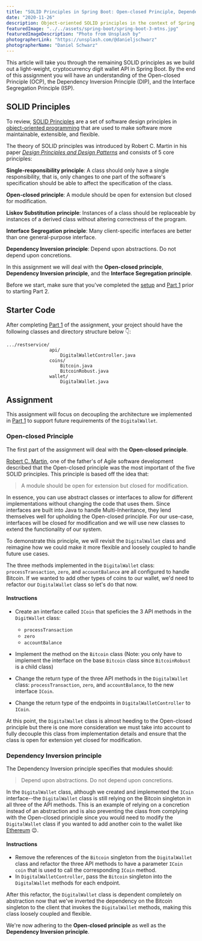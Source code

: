 ```yaml
---
title: "SOLID Principles in Spring Boot: Open-closed Principle, Dependency Inversion Principle, and Interface Segregation Principle"
date: "2020-11-26"
description: Object-oriented SOLID principles in the context of Spring Boot Assignment Pt. 2
featuredImage: "../../assets/spring-boot/spring-boot-3-mtns.jpg"
featuredImageDescription: "Photo from Unsplash by"
photographerLink: "https://unsplash.com/@danieljschwarz"
photographerName: "Daniel Schwarz"
---
```


This article will take you through the remaining SOLID principles as we build out a light-weight, cryptocurrency digit wallet API in
Spring Boot. By the end of this assignment you will have an understanding of the Open-closed Principle (OCP), the Dependency Inversion Principle (DIP), and the Interface Segregation Principle (ISP).

## SOLID Principles

To review, [SOLID Principles](https://en.wikipedia.org/wiki/SOLID) are a set of software design principles in [object-oriented programming](https://en.wikipedia.org/wiki/Object-oriented_programming) that are used to make software more maintainable, extensible, and flexible.

The theory of SOLID principles was introduced by Robert C. Martin in his paper [_Design Principles and Design Patterns_](https://web.archive.org/web/20150906155800/http://www.objectmentor.com/resources/articles/Principles_and_Patterns.pdf) and consists of 5 core principles:

**Single-responsibility principle**: A class should only have a single responsibility, that is, only changes to one part of the software's specification should be able to affect the specification of the class.

**Open-closed principle**: A module should be open for extension but closed for modification.

**Liskov Substitution principle**: Instances of a class should be replaceable by instances of a derived class without altering correctness of the program.

**Interface Segregation principle**: Many client-specific interfaces are better than one general-purpose interface.

**Dependency Inversion principle**: Depend upon abstractions. Do not depend upon concretions.

In this assignment we will deal with the **Open-closed principle**, **Dependency Inversion principle**, and the **Interface Segregation principle**.

Before we start, make sure that you've completed the [setup](../java-solid-principles-spring-boot-pt1) and [Part 1](../java-solid-principles-spring-boot-pt2) prior to starting Part 2.

## Starter Code

After completing [Part 1](../java-solid-principles-spring-boot-pt2) of the assignment, your project should have the following classes and directory structure below 👇:

```
.../restservice/
				api/
					DigitalWalletController.java
				coins/
					Bitcoin.java
					BitcoinRobust.java
				wallet/
					DigitalWallet.java
```

## Assignment

This assignment will focus on decoupling the architecture we implemented in [Part 1](../java-solid-principles-spring-boot-pt2) to support future requirements of the `DigitalWallet`.

### Open-closed Principle
The first part of the assignment will deal with the **Open-closed principle**.

[Robert C. Martin](https://en.wikipedia.org/wiki/Robert_C._Martin), one of the father's of Agile software development described that the Open-closed principle was the most important of the five SOLID principles. This principle is based off the idea that:

> A module should be open for extension but closed for modification.

In essence, you can use abstract classes or interfaces to allow for different implementations without changing the code that uses them. Since interfaces are built into Java to handle Multi-Inheritance, they lend themselves well for upholding the Open-closed principle. For our use-case, interfaces will be closed for modification and we will use new classes to extend the functionality of our system. 

To demonstrate this principle, we will revisit the `DigitalWallet` class and reimagine how we could make it more flexible and loosely coupled to handle future use cases. 

The three methods implemented in the `DigitalWallet` class: `processTransaction`, `zero`, and `accountBalance` are all configured to handle Bitcoin. If we wanted to add other types of coins to our wallet, we'd need to refactor our `DigitalWallet` class so let's do that now.

#### Instructions

- Create an interface called `ICoin` that speficies the 3 API methods in the `DigitWallet` class:
	- `processTransaction`
	- `zero`
	- `accountBalance`

- Implement the method on the `Bitcoin` class (Note: you only have to implement the interface on the base `Bitcoin` class since `BitcoinRobust` is a child class)

- Change the return type of the three API methods in the `DigitalWallet` class: `processTransaction`, `zero`, and `accountBalance`, to the new interface `ICoin`.

- Change the return type of the endpoints in `DigitalWalletController` to `ICoin`.

At this point, the `DigitalWallet` class is almost heeding to the Open-closed principle but there is one more consideration we must take into account to fully decouple this class from implementation details and ensure that the class is open for extension yet closed for modification.

### Dependency Inversion principle

The Dependency Inversion principle specifies that modules should:

> Depend upon abstractions. Do not depend upon concretions.

In the `DigitalWallet` class, although we created and implemented the `ICoin` interface--the `DigitalWallet` class is still relying on the Bitcoin singleton in all three of the API methods. This is an example of relying on a concretion instead of an abstraction and is also preventing the class from complying with the Open-closed principle since you would need to modify the `DigitalWallet` class if you wanted to add another coin to the wallet like [Ethereum](https://ethereum.org/en/) 😉.

#### Instructions

- Remove the references of the `Bitcoin` singleton from the `DigitalWallet` class and refactor the three API methods to have a parameter `ICoin coin` that is used to call the corresponding `ICoin` method.
- In `DigitalWalletController`, pass the `Bitcoin` singleton into the `DigitalWallet` methods for each endpoint.

After this refactor, the `DigitalWallet` class is dependent completely on abstraction now that we've inverted the dependency on the Bitcoin singleton to the client that invokes the `DigitalWallet` methods, making this class loosely coupled and flexible.

We're now adhering to the **Open-closed principle** as well as the **Dependency Inversion principle**.